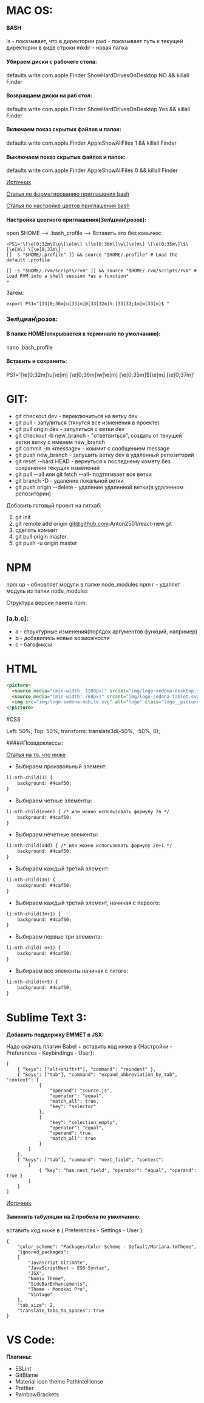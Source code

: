 # MAC OS:

#### BASH
ls - показывает, что в директории
pwd - показывает путь к текущей директории в виде строки
mkdir - новая папка


#### Убираем диски с рабочего стола:
defaults write com.apple.Finder ShowHardDrivesOnDesktop NO && killall Finder

#### Возвращаем диски на раб стол:
defaults write com.apple.Finder ShowHardDrivesOnDesktop Yes && killall Finder

#### Включаем показ скрытых файлов и папок:
defaults write com.apple.Finder AppleShowAllFiles 1 && killall Finder

#### Выключаем показ скрытых файлов и папок:
defaults write com.apple.Finder AppleShowAllFiles 0 && killall Finder

[Источник](https://www.iguides.ru/forum/showthread.php?t=55120)

[Статья по форматированию приглашения bash](https://rtfm.co.ua/bash-nastraivaem-konsol-pod-sebya/)

[Статья по настройке цветов приглашения bash](https://wiki.archlinux.org/index.php/Color_Bash_Prompt_(%D0%A0%D1%83%D1%81%D1%81%D0%BA%D0%B8%D0%B9))

#### Настройка цветного приглашения(Зел\циан\розов):
open $HOME —> .bash_profile —> Вставить это без кавычек:

```
«PS1='\[\e[0;32m\]\u\[\e[m\] \[\e[0;36m\]\w\[\e[m\] \[\e[0;35m\]\$\[\e[m\] \[\e[0;37m\]'
[[ -s "$HOME/.profile" ]] && source "$HOME/.profile" # Load the default .profile

[[ -s "$HOME/.rvm/scripts/rvm" ]] && source "$HOME/.rvm/scripts/rvm" # Load RVM into a shell session *as a function*
»
```

Затем:
```
еxport PS1="[33[0;36m]u[33[m]@[33[32m]h:[33[33;1m]w[33[m]$ "
```

### Зел\циан\розов:

#### В папке HOME(открывается в терминале по умолчанию):
nano .bash_profile

#### Вставить и сохранить: 
PS1='\[\e[0;32m\]\u\[\e[m\] \[\e[0;36m\]\w\[\e[m\] \[\e[0;35m\]\$\[\e[m\] \[\e[0;37m\]'


# GIT:

* git checkout dev - переключиться на ветку dev
* git pull - запулиться (тянутся все изменения в проекте)
* git pull origin dev - запулиться с ветки dev
* git checkout -b new_branch - "ответвиться", создать от текущей ветки ветку с именем new_branch
* git commit -m «message» - коммит с сообщением message
* git push new_branch - запушить ветку dev в удаленный репозиторий
* git reset --hard HEAD - вернуться к последнему комету без сохранения текущих изменений
* git pull --all или  git fetch --all- подтягивает все ветки
* git branch -D <branchname> - удаление локальной ветки
* git push origin --delete <branchname> - удаление удаленной ветки(в удаленном репозитории)

Добавить готовый проект на гитхаб:
1. git init
2. git remote add origin git@github.com:Anton2501/react-new.git
3. сделать коммит
4. git pull origin master
5. git push -u origin master



# NPM

npm up - обновляет модули в папке node_modules
npm r <modulename> - удаляет модуль из папки node_modules

Структура версии пакета npm:
### [a.b.c]:
* a - структурные изменения(порядок аргументов функций, например)
* b - добавились новые возможности
* c - багофиксы


# HTML

```html
<picture>
  <source media="(min-width: 1200px)" srcset="img/logo-sedona-desktop.svg">
  <source media="(min-width: 768px)" srcset="img/logo-sedona-tablet.svg">
  <img src="img/logo-sedona-mobile.svg" alt="logo" class="logo__picture">
</picture>
```


#CSS

Left: 50%;
Top: 50%;
transform: translate3d(-50%, -50%, 0);


#####Псевдоклассы:

[Статья на то, что ниже](https://webcareer.ru/primery-ispolzovaniya-nth-child.html)

* Выбираем произвольный элемент:
```html
li:nth-child(3) {
	background: #4caf50;
}
```

* Выбираем четные элементы:
```html
li:nth-child(even) { /* или можно использовать формулу 2n */
	background: #4caf50;
}
```

* Выбираем нечетные элементы:
```html
li:nth-child(odd) { /* или можно использовать формулу 2n+1 */
	background: #4caf50;
}
```

* Выбираем каждый третий элемент:
```html
li:nth-child(3n) {
	background: #4caf50;
}
```

* Выбираем каждый третий элемент, начиная с первого:
```html
li:nth-child(3n+1) {
	background: #4caf50;
}
```

* Выбираем первые три элемента:
```html
li:nth-child(-n+3) {
	background: #4caf50;
}
```

* Выбираем все элементы начиная с пятого:
```html
li:nth-child(n+5) {
	background: #4caf50;
}
```


# Sublime Text 3:

**Добавить поддержку EMMET в JSX:**

Надо скачать плагин Babel + вставить код ниже в {Настройки - Preferences - Keybindings - User}:
```
[	
	{ "keys": ["alt+shift+f"], "command": "reindent" },
	{ "keys": ["tab"], "command": "expand_abbreviation_by_tab", "context": [
	        {
	            "operand": "source.js", 
	            "operator": "equal", 
	            "match_all": true, 
	            "key": "selector"
	        },
	        {   
	            "key": "selection_empty", 
	            "operator": "equal", 
	            "operand": true,
	            "match_all": true 
	        }	        
	    ]
	},
	{ "keys": ["tab"], "command": "next_field", "context":
	    [
	        { "key": "has_next_field", "operator": "equal", "operand": true }
	    ]
	}
]
```

[Источник](http://wesbos.com/emmet-react-jsx-sublime/)



#### Заменить табуляции на 2 пробела по умолчанию:
вставить код ниже в { Preferences - Settings - User }:

```
{
	"color_scheme": "Packages/Color Scheme - Default/Mariana.tmTheme",
	"ignored_packages":
	[
		"JavaScript Ultimate",
		"JavaScriptNext - ES6 Syntax",
		"JSX",
		"Numix Theme",
		"SideBarEnhancements",
		"Theme - Monokai Pro",
		"Vintage"
	],	
	"tab_size": 2,
	"translate_tabs_to_spaces": true
}
```

# VS Code:

**Плагины:**

* ESLint
* GitBlame
* Material icon theme PathIntelliense
* Prettier
* RainbowBrackets
